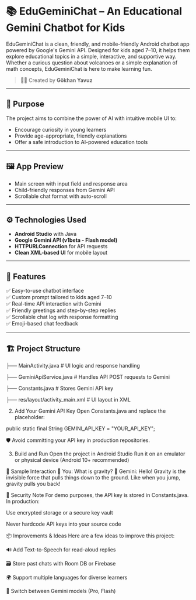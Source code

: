 # 📚 EduGeminiChat – An Educational Gemini Chatbot for Kids

EduGeminiChat is a clean, friendly, and mobile-friendly Android chatbot app powered by Google's Gemini API. Designed for kids aged 7–10, it helps them explore educational topics in a simple, interactive, and supportive way. Whether a curious question about volcanoes or a simple explanation of math concepts, EduGeminiChat is here to make learning fun.

> 👨‍💻 Created by **Gökhan Yavuz**

---

## 🎯 Purpose

The project aims to combine the power of AI with intuitive mobile UI to:
- Encourage curiosity in young learners
- Provide age-appropriate, friendly explanations
- Offer a safe introduction to AI-powered education tools

---

## 🖼️ App Preview

- Main screen with input field and response area  
- Child-friendly responses from Gemini API  
- Scrollable chat format with auto-scroll

---

## ⚙️ Technologies Used

- **Android Studio** with Java
- **Google Gemini API (v1beta - Flash model)**
- **HTTPURLConnection** for API requests
- **Clean XML-based UI** for mobile layout

---

## 📲 Features

✅ Easy-to-use chatbot interface  
✅ Custom prompt tailored to kids aged 7–10  
✅ Real-time API interaction with Gemini  
✅ Friendly greetings and step-by-step replies  
✅ Scrollable chat log with response formatting  
✅ Emoji-based chat feedback  

---

## 🏗️ Project Structure

├── MainActivity.java # UI logic and response handling

├── GeminiApiService.java # Handles API POST requests to Gemini

├── Constants.java # Stores Gemini API key

├── res/layout/activity_main.xml # UI layout in XML

2. Add Your Gemini API Key
Open Constants.java and replace the placeholder:

public static final String GEMINI_API_KEY = "YOUR_API_KEY";

🛡️ Avoid committing your API key in production repositories.

3. Build and Run
Open the project in Android Studio
Run it on an emulator or physical device (Android 10+ recommended)

💬 Sample Interaction
👤 You: What is gravity?
🤖 Gemini: Hello! Gravity is the invisible force that pulls things down to the ground. Like when you jump, gravity pulls you back!

🔐 Security Note
For demo purposes, the API key is stored in Constants.java. In production:

Use encrypted storage or a secure key vault

Never hardcode API keys into your source code

📦 Improvements & Ideas
Here are a few ideas to improve this project:

🔊 Add Text-to-Speech for read-aloud replies

🗃️ Store past chats with Room DB or Firebase

🌍 Support multiple languages for diverse learners

🧠 Switch between Gemini models (Pro, Flash)

